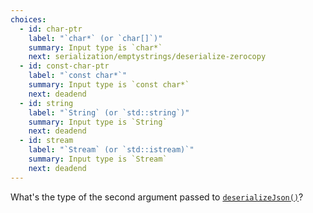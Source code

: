 ```yaml
---
choices:
  - id: char-ptr
    label: "`char*` (or `char[]`)"
    summary: Input type is `char*`
    next: serialization/emptystrings/deserialize-zerocopy
  - id: const-char-ptr
    label: "`const char*`"
    summary: Input type is `const char*`
    next: deadend
  - id: string
    label: "`String` (or `std::string`)"
    summary: Input type is `String`
    next: deadend
  - id: stream
    label: "`Stream` (or `std::istream)`"
    summary: Input type is `Stream`
    next: deadend
---
```


What's the type of the second argument passed to [`deserializeJson()`](/v6/api/json/deserializejson/)?